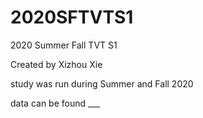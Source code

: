 # 2020SFTVTS1
2020 Summer Fall TVT S1 

Created by Xizhou Xie

study was run during Summer and Fall 2020

data can be found ___
